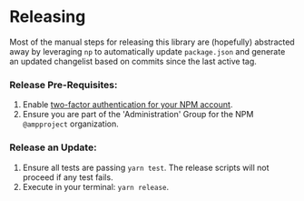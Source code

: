 # Releasing

Most of the manual steps for releasing this library are (hopefully) abstracted away by
leveraging `np` to automatically update `package.json` and generate an updated changelist
based on commits since the last active tag.

### Release Pre-Requisites:

1. Enable [two-factor authentication for your NPM account](https://docs.npmjs.com/configuring-two-factor-authentication).
2. Ensure you are part of the 'Administration' Group for the NPM `@ampproject` organization.

### Release an Update:

1. Ensure all tests are passing `yarn test`. The release scripts will not proceed
   if any test fails.
2. Execute in your terminal: `yarn release`.
